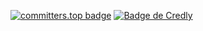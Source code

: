 
<!--- 
Julianidiego/Julianidiego is a ✨ special ✨ repository because its `README.md` (this file) appears on your GitHub profile.
You can click the Preview link to take a look at your changes.
--->
[![committers.top badge](https://user-badge.committers.top/argentina/Julianidiego.svg)](https://user-badge.committers.top/argentina/Julianidiego)
<a href="https://www.credly.com/badges/b3e3d80a-7495-4b72-b03b-fc2bda200b07/public_url">
<a href="https://www.credly.com/badges/b3e3d80a-7495-4b72-b03b-fc2bda200b07/public_url">
  ![Badge de Credly](https://api.credly.com/v1/badges/b3e3d80a-7495-4b72-b03b-fc2bda200b07/image)
</a>
